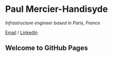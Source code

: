 # Paul Mercier-Handisyde

_Infrastructure engineer based in Paris, France_ <br>

[Email](mailto:hello@handisyde.com) / [LinkedIn](www.linkedin.com/in/handisyde/)
## Welcome to GitHub Pages


